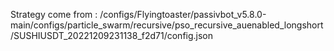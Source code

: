 Strategy come from : /configs/Flyingtoaster/passivbot_v5.8.0-main/configs/particle_swarm/recursive/pso_recursive_auenabled_longshort/SUSHIUSDT_20221209231138_f2d71/config.json